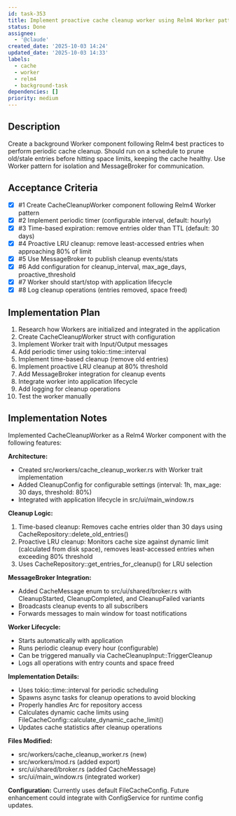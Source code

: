 ```yaml
---
id: task-353
title: Implement proactive cache cleanup worker using Relm4 Worker pattern
status: Done
assignee:
  - '@claude'
created_date: '2025-10-03 14:24'
updated_date: '2025-10-03 14:33'
labels:
  - cache
  - worker
  - relm4
  - background-task
dependencies: []
priority: medium
---
```


## Description

Create a background Worker component following Relm4 best practices to perform periodic cache cleanup. Should run on a schedule to prune old/stale entries before hitting space limits, keeping the cache healthy. Use Worker pattern for isolation and MessageBroker for communication.

## Acceptance Criteria
<!-- AC:BEGIN -->
- [x] #1 Create CacheCleanupWorker component following Relm4 Worker pattern
- [x] #2 Implement periodic timer (configurable interval, default: hourly)
- [x] #3 Time-based expiration: remove entries older than TTL (default: 30 days)
- [x] #4 Proactive LRU cleanup: remove least-accessed entries when approaching 80% of limit
- [x] #5 Use MessageBroker to publish cleanup events/stats
- [x] #6 Add configuration for cleanup_interval, max_age_days, proactive_threshold
- [x] #7 Worker should start/stop with application lifecycle
- [x] #8 Log cleanup operations (entries removed, space freed)
<!-- AC:END -->


## Implementation Plan

1. Research how Workers are initialized and integrated in the application
2. Create CacheCleanupWorker struct with configuration
3. Implement Worker trait with Input/Output messages
4. Add periodic timer using tokio::time::interval
5. Implement time-based cleanup (remove old entries)
6. Implement proactive LRU cleanup at 80% threshold
7. Add MessageBroker integration for cleanup events
8. Integrate worker into application lifecycle
9. Add logging for cleanup operations
10. Test the worker manually


## Implementation Notes

Implemented CacheCleanupWorker as a Relm4 Worker component with the following features:

**Architecture:**
- Created src/workers/cache_cleanup_worker.rs with Worker trait implementation
- Added CleanupConfig for configurable settings (interval: 1h, max_age: 30 days, threshold: 80%)
- Integrated with application lifecycle in src/ui/main_window.rs

**Cleanup Logic:**
1. Time-based cleanup: Removes cache entries older than 30 days using CacheRepository::delete_old_entries()
2. Proactive LRU cleanup: Monitors cache size against dynamic limit (calculated from disk space), removes least-accessed entries when exceeding 80% threshold
3. Uses CacheRepository::get_entries_for_cleanup() for LRU selection

**MessageBroker Integration:**
- Added CacheMessage enum to src/ui/shared/broker.rs with CleanupStarted, CleanupCompleted, and CleanupFailed variants
- Broadcasts cleanup events to all subscribers
- Forwards messages to main window for toast notifications

**Worker Lifecycle:**
- Starts automatically with application
- Runs periodic cleanup every hour (configurable)
- Can be triggered manually via CacheCleanupInput::TriggerCleanup
- Logs all operations with entry counts and space freed

**Implementation Details:**
- Uses tokio::time::interval for periodic scheduling
- Spawns async tasks for cleanup operations to avoid blocking
- Properly handles Arc<DatabaseConnection> for repository access
- Calculates dynamic cache limits using FileCacheConfig::calculate_dynamic_cache_limit()
- Updates cache statistics after cleanup operations

**Files Modified:**
- src/workers/cache_cleanup_worker.rs (new)
- src/workers/mod.rs (added export)
- src/ui/shared/broker.rs (added CacheMessage)
- src/ui/main_window.rs (integrated worker)

**Configuration:**
Currently uses default FileCacheConfig. Future enhancement could integrate with ConfigService for runtime config updates.
